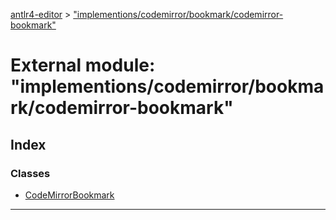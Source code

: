 [antlr4-editor](../README.md) > ["implementions/codemirror/bookmark/codemirror-bookmark"](../modules/_implementions_codemirror_bookmark_codemirror_bookmark_.md)

# External module: "implementions/codemirror/bookmark/codemirror-bookmark"

## Index

### Classes

* [CodeMirrorBookmark](../classes/_implementions_codemirror_bookmark_codemirror_bookmark_.codemirrorbookmark.md)

---

